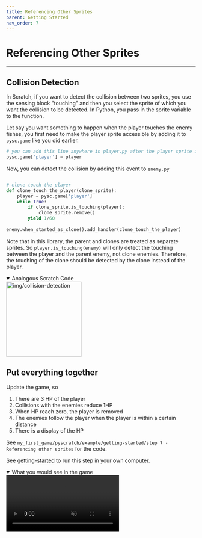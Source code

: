 ```yaml
---
title: Referencing Other Sprites
parent: Getting Started
nav_order: 7
---
```

# Referencing Other Sprites
---

## Collision Detection
In Scratch, if you want to detect the collision between two sprites, you use the sensing block "touching" and then you select the sprite of which you want the collision to be detected. In Python, you pass in the sprite variable to the function. 

Let say you want something to happen when the player touches the enemy fishes, you first need to make the player sprite accessible by adding it to `pysc.game` like you did earlier. 

```python
# you can add this line anywhere in player.py after the player sprite is created (ideally immediately after) 
pysc.game['player'] = player
```


Now, you can detect the collision by adding this event to `enemy.py`

```python 

# clone touch the player 
def clone_touch_the_player(clone_sprite):
    player = pysc.game['player']
    while True:
        if clone_sprite.is_touching(player):
            clone_sprite.remove()
        yield 1/60
    
enemy.when_started_as_clone().add_handler(clone_touch_the_player)
```

Note that in this library, the parent and clones are treated as separate sprites. So `player.is_touching(enemy)` will only detect the touching between the player and the parent enemy, not clone enemies. Therefore, the touching of the clone should be detected by the clone instead of the player. 

<details open markdown="block">
  <summary>
    Analogous Scratch Code
  </summary>
  <img src="img/collision-detection.png" alt="img/collision-detection" width="200"/>
</details>



## Put everything together
Update the game, so 
1. There are 3 HP of the player 
2. Collisions with the enemies reduce 1HP 
3. When HP reach zero, the player is removed
4. The enemies follow the player when the player is within a certain distance
5. There is a display of the HP

See `my_first_game/pyscratch/example/getting-started/step 7 - Referencing other sprites` for the code. 

See [getting-started](index.md#optional-run-each-step-of-this-tutorial-in-your-own-computer) to run this step in your own computer.

<details open markdown="block">
  <summary>
    What you would see in the game
  </summary>
  <video autoplay loop muted playsinline style="max-width: 100%;">
    <source src="vid/referencing.mp4" type="video/mp4">
    Your browser does not support the video tag.
    </video>    
</details>